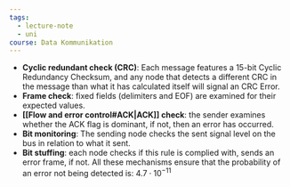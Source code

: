 ```yaml
---
tags:
  - lecture-note
  - uni
course: Data Kommunikation
---
```

* **Cyclic redundant check (CRC)**: Each message features a 15-bit Cyclic Redundancy Checksum, and any node that detects a different CRC in the message than what it has calculated itself will signal an CRC Error.
* **Frame check**: fixed fields (delimiters and EOF) are examined for their expected values.
* **[[Flow and error control#ACK|ACK]] check**: the sender examines whether the ACK flag is dominant, if not, then an error has occurred.
* **Bit monitoring**: The sending node checks the sent signal level on the bus in relation to what it sent.
* **Bit stuffing**: each node checks if this rule is complied with, sends an error frame, if not.
All these mechanisms ensure that the probability of an error not
being detected is: $4.7\cdot 10^{-11}$
